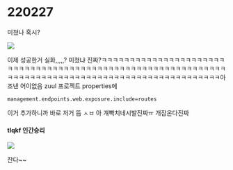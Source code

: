 # 220227

미쳤나 혹시?

<img src="https://user-images.githubusercontent.com/24339310/155851331-2c3ed370-3db2-44c4-b54a-c05c70bc86f4.png">

이제 성공한거 실화,,,,,? 미쳤냐 진짜?ㅋㅋㅋㅋㅋㅋㅋㅋㅋㅋㅋㅋㅋㅋㅋㅋㅋㅋㅋㅋㅋㅋㅋㅋㅋㅋㅋㅋㅋㅋㅋㅋㅋㅋㅋㅋㅋㅋㅋㅋㅋㅋㅋㅋㅋㅋㅋㅋㅋㅋㅋㅋㅋㅋㅋㅋㅋㅋㅋㅋㅋㅋㅋㅋㅋㅋㅋㅋㅋㅋㅋㅋㅋㅋㅋㅋㅋㅋㅋㅋㅋㅋㅋㅋㅋㅋㅋㅋㅋㅋㅋㅋㅋㅋㅋㅋㅋㅋㅋ아 조낸 어이없음 zuul 프로젝트 properties에 

```properties
management.endpoints.web.exposure.include=routes 
```

이거 추가하니까 바로 저거 뜸 ㅅㅂ 아 걔빡치네시발진짜ㅠ 개잠온다진짜

#### tlqkf 인간승리

<img src="https://user-images.githubusercontent.com/24339310/155851578-e2c53ec7-505c-4a0a-a69a-4f3c112c32fd.png">

잔다~~
